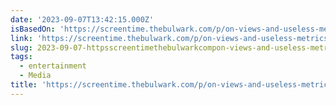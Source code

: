 ```yaml
---
date: '2023-09-07T13:42:15.000Z'
isBasedOn: 'https://screentime.thebulwark.com/p/on-views-and-useless-metrics'
link: 'https://screentime.thebulwark.com/p/on-views-and-useless-metrics'
slug: 2023-09-07-httpsscreentimethebulwarkcompon-views-and-useless-metrics
tags:
  - entertainment
  - Media
title: 'https://screentime.thebulwark.com/p/on-views-and-useless-metrics'
---
```


